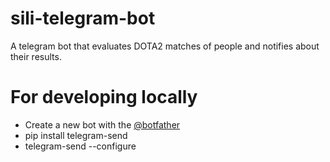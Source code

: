 # sili-telegram-bot

A telegram bot that evaluates DOTA2 matches of people and notifies about their results.

# For developing locally

- Create a new bot with the [@botfather](https://t.me/botfather)
- pip install telegram-send
- telegram-send --configure
